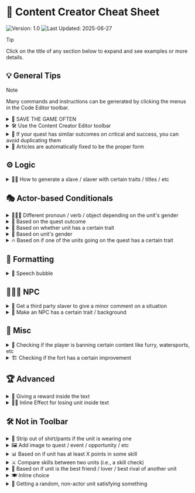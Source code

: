 # 📝 Content Creator Cheat Sheet

![Version: 1.0](https://img.shields.io/badge/Version-1.0-green) ![Last  Updated: 2025-06-27](https://img.shields.io/badge/Last%20Updated-27--06--2025-blue)

> [!TIP]
> Click on the title of any section below to expand and see examples or more details.

## 💡 General Tips

> [!NOTE]
> Many commands and instructions can be generated by clicking the menus in the Code Editor toolbar.

<details>
<summary markdown="span">💾 SAVE THE GAME OFTEN</summary>

> [!WARNING]
> Always save your progress frequently to avoid losing work!

You can save your progress by saving your game, the same way you save your game in a normal playthrough.

</details>

<details>
<summary markdown="span">🛠️ Use the Content Creator Editor toolbar</summary>

> 💡 **Tip:** The toolbar can generate most macros and commands for you.

Many of the commands and instructions below can be generated by clicking the menus in the Code Editor toolbar.
</details>

<details>
<summary markdown="span">🔁 If your quest has similar outcomes on critical and success, you can avoid duplicating them</summary>

> 💡 **Tip:** Use the 'Do all SUCCESS outcomes' option to avoid repeating yourself.

For example, you can first fill in the success outcomes. Then, for critical, you add the `Outcomes from other quest results...` - `Do all SUCCESS outcomes`.

</details>

<details>
<summary markdown="span">📝 Articles are automatically fixed to be the proper form</summary>

> 📝 **Note:** The game will automatically correct articles ("a"/"an") in your text and macros.

The game will automatically correct articles. For example, if you write `I eat a apple`, the game will parse it into `I eat an apple`.
This also works for macros, e.g, `Bob is a <<uadj $g.bob>> slaver` can become either `Bob is a smug slaver` or `Bob is an arrogant slaver`.

</details>

## ⚙️ Logic

<details>
<summary markdown="span">🧑‍🔬 How to generate a slave / slaver with certain traits / titles / etc</summary>

> 💡 **Tip:** Use the `(Add new NPC)` link to quickly create a new NPC with custom traits or backgrounds.

Use the `(Add new NPC)` link to create a new NPC. In that menu,
you find the unit group to based it from, and then click `(New based on this)`.
For example, to create a valefolk with the `brave` trait, I would go to
`Common races...` then `Human (vale)...` then `(New based on this)` on the `All gender` one.
Once there,
inside `Unit effect`, click `(Add new cost)` and add the traits here.

In particular, to replace background, use `Trait...` then `Replace background`.

</details>

## 🎭 Actor-based Conditionals

<details>
<summary markdown="span">🧑‍🤝‍🧑 Different pronoun / verb / object depending on the unit's gender</summary>

Check [here](docs/text.md) for more details.

```js
<<Rep $g.merc1>> merc1|is <<uadj $g.merc1>>, and <<therace $g.merc1>> merc1|love to do nothing more than <<uhobbyverb $g.merc1>>.
```

For example, it can become:

"Bob is brave, and the neko loves to do nothing more than lazying all day long."

or

"You are diligent, and you love to do nothing more than studying in the library."

</details>

<details>
<summary markdown="span">🎲 Based on the quest outcome</summary>

```js
<<if $gOutcome == 'crit'>>
  A critical success!
<<elseif $gOutcome == 'success'>>
  A success.
<<elseif $gOutcome == 'failure'>>
  A failure...
<<elseif $gOutcome == 'disaster'>>
  A disaster!!!
<</if>>
```

</details>

<details>
<summary markdown="span">🧬 Based on whether unit has a certain trait</summary>

Only one of the sentences will appear:

```js
<<if $g.merc1.isHasTrait('muscle_strong')>>
  Merc1 is strong.
<<elseif $g.merc1.isHasTrait('tough_tough')>>
  Merc1 is tough.
<<elseif $g.merc1.isHasTrait('face_attractive')>>
  Merc1 is attractive.
<<else>>
  Merc1 is average.
<</if>>
```

Multiple sentences can appear:

```js
Merc1 is
<<if $g.merc1.isHasTrait('muscle_strong')>>
  strong,
<</if>>
<<if $g.merc1.isHasTrait('tough_tough')>>
  tough,
<</if>>
<<if $g.merc1.isHasTrait('face_attractive')>>
  attractive,
<</if>>
lewd, but most importantly loyal to your cause.
```

</details>

<details>
<summary markdown="span">🚻 Based on unit's gender</summary>

```js
<<if $g.merc1.isHasDick()>>
  Merc1 is a man.
<<else>>
  Merc1 is a woman.
<</if>>
```

</details>

<details>
<summary markdown="span">🔥 Based on if one of the units going on the quest has a certain trait</summary>

```js
<<set _unit = setup.selectUnit([$g.negotiator, $g.merc1, $g.merc2], {trait: 'magic_fire'})>>
<<if _unit>>
  <<Rep _unit>> used <<their _unit>> fire magic to burn the enemies.
<<else>>
  Nobody in the team has access to fire magic.
<</if>>

<<set _unit = setup.selectUnit([$g.negotiator, $g.merc1, $g.merc2], {trait: 'magic_water'})>>
<<if _unit>>
  <<Rep _unit>> meanwhile used <<their _unit>> water magic to flood the battlefield.
<</if>>
```

</details>

## 🎨 Formatting

<details>
<summary markdown="span">💬 Speech bubble</summary>

```js
<<dialogue $g.a>>
Tea or coffee?
<</dialogue>>
```

The dialogue macro supports having [content image](docs/images.md) to override the unit's image.

```js
<<dialogue $g.a "some_content_image.jpg">>
Tea or coffee with custom image?
<</dialogue>>
```

</details>

## 🧑‍🤝‍🧑 NPC

<details>
<summary markdown="span">💭 Get a third party slaver to give a minor comment on a situation</summary>

```js
<<set _u = setup.getAnySlaver()>>

<<Yourrep _u>> thinks this is not a good idea at all.
But you have other plans.
```

</details>

<details>
<summary markdown="span">🧬 Make an NPC has a certain trait / background</summary>

First, click `(Add new NPC)`, then either `(Create new from scratch)` or `(New based on this)`.
In the unit group menu, apply the traits inside the `Unit effect` card.
</details>

## 🧩 Misc

<details>
<summary markdown="span">🚫 Checking if the player is banning certain content like furry, watersports, etc</summary>

List of tags are [here](src/scripts/classes/quest/questtags.js)

```js
<<if $settings.bannedtags.watersport>>
  No watersport
<<else>>
  Yes watersport
<</if>>
```

</details>

<details>
<summary markdown="span">🏗️ Checking if the fort has a certain improvement</summary>

> 📝 **Note:** See the in-game Database for the list of all buildings/improvements as well as their keys (the `veteranhall` above is the key of the Veteran Hall building).

```js
<<if $fort.player.isHasBuilding('veteranhall')>>
The veteran hall stood proudly over your fort.
<</if>>
```

See the in-game Database for the list of all buildings/improvements as well as their keys
(the `veteranhall` above is the key of the Veteran Hall building).

</details>

## 🏆 Advanced

<details>
<summary markdown="span">🎁 Giving a reward inside the text</summary>

> ⚠️ **Warning:** Some effects (like injury, corruption, or missing units forever) are irreversible. Use with caution!

```js
<<if $g.a.isHasTrait('per_brave')>>
  <<Rep $g.a>> foolishly charged headlong into the fray, injuring <<therace $g.a>>.
  <<run setup.qc.Injury('a', 1).apply($gQuest)>>
<</if>>
```

To get the `setup.qc.Injury('a', 1)` part, the easiest is to find the corresponding
effect, put it in the quest outcome, then preview your quest file.
There, find the corresponding `setup.qc.XXX` and copy it.
Finally, go back to the editor and paste the result, and append
`.apply($gQuest)` to it.
Other common example includes:

- Traumatize a for 5 weeks: `<<run setup.qc.TraumatizeRandom('a', 5).apply($gQuest)>>`
- Boonize a for 5 weeks: `<<run setup.qc.BoonizeRandom('a', 5).apply($gQuest)>>`
- Corrupt a: `<<run setup.qc.Corrupt('a').apply($gQuest)>>`
- Bless a: `<<run setup.qc.Blessing('a', 1).apply($gQuest)>>`
- Curse a: `<<run setup.qc.Blessing('a', 1, null, true).apply($gQuest)>>`
- Gain money: `<<run setup.qc.Money(1000).apply($gQuest)>>`
- Lose money: `<<run setup.qc.Money(-1000).apply($gQuest)>>`
- Gain 5.7 friendship: `<<run setup.qc.Friendship('slaver', 'enemy', 57).apply($gQuest)>>`
- Loses 10.3 rivalry: `<<run setup.qc.Friendship('slaver', 'enemy', -103).apply($gQuest)>>`
- Gain 3.1 friendship with you: `<<run setup.qc.FriendshipWithYou('slaver', 31).apply($gQuest)>>`
- Gain 4.4 rivalry with you: `<<run setup.qc.FriendshipWithYou('slaver', -44).apply($gQuest)>>`
- Gain 6.0 favor with werewolf: `<<run setup.qc.Favor('werewolf', 60).apply($gQuest)>>`
- Gain 4 ire with werewolf: `<<run setup.qc.Ire('werewolf', 4).apply($gQuest)>>`

</details>

<details>
<summary markdown="span">🧑‍🚒 Inline Effect for losing unit inside text</summary>

> ⚠️ **Warning:** Using `MissingUnitForever` will permanently remove the unit from the game. Only use if you are sure!

This differs depending on how you want the unit to disappear.

# Unit disappears, but can be rescued with a Rescuer

```js
<<run setup.qc.MissingUnit('abc').apply($gQuest)>>
```

# Unit disappears FOREVER, use with caution

```js
<<run setup.qc.MissingUnitForever('abc').apply($gQuest)>>
```

# Unit disappears, but can be IMMEDIATELY rescued

For a SLAVER `$g.abc`, you do one of these depending on easy/medium/hard:

```js
<<run setup.qc.MissingUnitRecapture('abc', 'capturedeasy').apply($gQuest)>>
<<run setup.qc.MissingUnitRecapture('abc', 'capturedmedium').apply($gQuest)>>
<<run setup.qc.MissingUnitRecapture('abc', 'capturedhard').apply($gQuest)>>
```

For a SLAVE `$g.abc` it's slightly different:

```js
<<run setup.qc.MissingUnitRecapture('abc', 'escapeeasy').apply($gQuest)>>
<<run setup.qc.MissingUnitRecapture('abc', 'escapemedium').apply($gQuest)>>
<<run setup.qc.MissingUnitRecapture('abc', 'escapehard').apply($gQuest)>>
```

</details>

## 🛠️ Not in Toolbar

<details>
<summary markdown="span">👕 Strip out of shirt/pants if the unit is wearing one</summary>

To strip out of shirt, if any, use:

```js
<<set _eq = $g.a.getChestCovering()>>
<<if _eq>>
  <<Rep $g.a>> <<ustripverb $g.a _eq>> <<their $g.a>> <<rep _eq>> revealing
<<else>>
  Nothing is covering
<</if>>
<<their $g.a>> <<ubreasts $g.a>>.
```

To strip ouf ot pants, if any, use:

```js
<<set _eq = $g.a.getGenitalCovering()>>
<<if _eq>>
  <<Rep $g.a>> <<ustripverb $g.a _eq>> <<their $g.a>> <<rep _eq>> revealing
<<else>>
  Nothing is covering
<</if>>
<<their $g.a>> <<ugenital $g.a>>.
```

</details>

<details>
<summary markdown="span">🖼️ Add image to quest / event / opportunity / etc</summary>

```js
<<questimage "image_name.jpg">>
```

For more information, see
[here](https://gitgud.io/darkofocdarko/fort-of-chains/-/blob/master/docs/images.md#adding-images-to-quests-or-events).

</details>

<details>
<summary markdown="span">📊 Based on if unit has at least X points in some skill</summary>

```js
<<if $g.owner.getSkill(setup.skill.combat) >= 40>>
  While <<yourrep $g.owner>> owner|is no slouch in combat,
  <<they $g.owner>> alone won't be sufficient to keep the compound safe.
<<else>>
  This is further compounded by <<yourrep $g.owner>>'s lack of combat ability.
<</if>>
```

List of all skills:

```js
setup.skill.combat
setup.skill.brawn
setup.skill.survival
setup.skill.intrigue
setup.skill.slaving
setup.skill.knowledge
setup.skill.social
setup.skill.aid
setup.skill.arcane
setup.skill.sex
```

</details>

<details>
<summary markdown="span">⚔️ Compare skills between two units (i.e., a skill check)</summary>

```js
<<set _res = setup.Skill.skillCheckCompare($g.slaver, $g.enemy, setup.skill.combat)>>
<<if _res == 2>>
  <<Rep $g.slaver>> overwhelmed <<rep $g.enemy>> with <<their $g.slaver>> mighty <<uweapon $g.slaver>>.
<<elseif _res == 1>>
  <<Rep $g.slaver>> manged to scrape a victory over <<rep $g.enemy>>.
<<elseif _res == -1>>
  <<Rep $g.slaver>> slaver|was narrowly defeated by <<rep $g.enemy>>.
<<elseif _res == -2>>
  <<Rep $g.slaver>> slaver|was almost effortlessly defeated by <<rep $g.enemy>>.
<</if>>
```

List of all skills:

```js
setup.skill.combat
setup.skill.brawn
setup.skill.survival
setup.skill.intrigue
setup.skill.slaving
setup.skill.knowledge
setup.skill.social
setup.skill.aid
setup.skill.arcane
setup.skill.sex
```

</details>

<details>
<summary markdown="span">💞 Based on if unit is the best friend / lover / best rival of another unit</summary>

```js
<<if $g.merc1.getLover() == $g.merc2>>

  <<Rep $g.merc1>> merc1|love going on the same quest with <<their $g.merc1>> lover <<rep $g.merc2>>.

<<elseif $g.merc1.getBestFriend() == $g.merc2>>

  <<Rep $g.merc1>> is going on the same quest with <<utheirrel $g.merc1 $g.merc2>> <<rep $g.merc2>>.

  <<if $friendship.getFriendship($g.merc1, $g.merc2) >= 500>>
    They are good friends.
  <<elseif $friendship.getFriendship($g.merc1, $g.merc2) <= -500>>
    They are rivals.
  <<else>>
    They are still acquintances.
  <</if>>

<</if>>
```

</details>

<details>
<summary markdown="span">🍽️ Inline choice</summary>

Use inline choice for minor choices you can make, e.g., during events.
For major choices, use mail / opportunities.

```js
What would you like to eat?

<<choose>>

<<opt "Banana">>

You eat a banana. It was long and delicious.

<<opt "Apple">>

You eat an apple. It was good.

<<optif $company.player.getMoney() > 5000>>
<<opt "Melon">>

You eat a melon. It is only available for the richer companies.

<</choose>>
```

</details>

<details>
<summary markdown="span">🎲 Getting a random, non-actor unit satisfying something</summary>

```js
<<set _u = setup.getUnit({
  job: 'slaver',
  available: true,
  notyou: true,
  anytraits: ['muscle_strong', 'muscle_verystrong', 'tough_tough'],
})>>

<<if _u>>
  <<Rep _u>> is quite tough and available, ready for the task.
<<else>>
  <<missingunitquest>>
<</if>>
```

List of all possible options:

```js
<<set _u = setup.getUnit({

  // only pick units of this job. Leaving this empty allow picking NPCs
  job: 'slaver' or 'slave',

  // unit must have this tag
  tag: 'unittagname',

  // unit must have this title
  title: 'title_key',

  // unit must be available to go on some quest. Can be on duty
  available: true,

  // unit is chosen at random from all possible options
  random: true,

  // unit must have ALL of these traits.
  alltraits: ['per_cruel', 'per_evil', ],

  // unit must have ANY of these traits. 
  anytraits: ['muscle_verystrong', 'muscle_extremelystrong', 'tough_tough', ],

  // unit cannot be the player character
  notyou: true,

  // unit must be injured
  injured: true,

  // unit must be of this duty:
  duty: 'rescuer',

  // will return the unit with the maximum skill at:
  skill_max: setup.skill.arcane,
})>>
```
